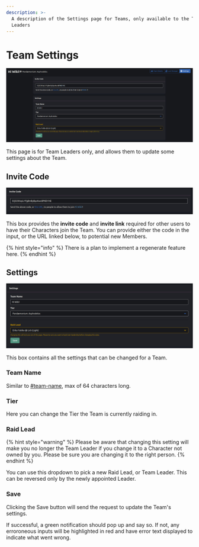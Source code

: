 ```yaml
---
description: >-
  A description of the Settings page for Teams, only available to the Team
  Leaders
---
```


# Team Settings

![](<../.gitbook/assets/image (19).png>)

This page is for Team Leaders only, and allows them to update some settings about the Team.

## Invite Code

![](<../.gitbook/assets/image (2).png>)

This box provides the **invite code** and **invite link** required for other users to have their Characters join the Team. You can provide either the code in the input, or the URL linked below, to potential new Members.

{% hint style="info" %}
There is a plan to implement a regenerate feature here.
{% endhint %}

## Settings

![](<../.gitbook/assets/image (5) (1).png>)

This box contains all the settings that can be changed for a Team.

### Team Name

Similar to [#team-name](create-a-team.md#team-name "mention"), max of 64 characters long.

### Tier

Here you can change the Tier the Team is currently raiding in.

### Raid Lead

{% hint style="warning" %}
Please be aware that changing this setting will make you no longer the Team Leader if you change it to a Character not owned by you. Please be sure you are changing it to the right person.
{% endhint %}

You can use this dropdown to pick a new Raid Lead, or Team Leader. This can be reversed only by the newly appointed Leader.

### Save

Clicking the Save button will send the request to update the Team's settings.&#x20;

If successful, a green notification should pop up and say so. If not, any erroroneous inputs will be highlighted in red and have error text displayed to indicate what went wrong.
